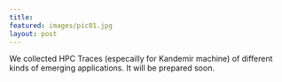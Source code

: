 ```yaml
---
title: 
featured: images/pic01.jpg
layout: post
---
```


<p>We collected HPC Traces (especailly for Kandemir machine) of different kinds of emerging applications. It will be prepared soon.</p>
